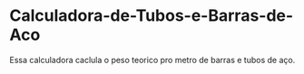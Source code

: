 # Calculadora-de-Tubos-e-Barras-de-Aco
 Essa calculadora caclula o peso teorico pro metro de barras e tubos de aço.
